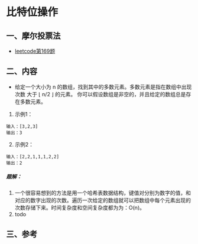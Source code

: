 # 比特位操作


<!--more-->

## 一、摩尔投票法
- [leetcode第169题](https://leetcode-cn.com/problems/majority-element/solution/)

## 二、内容
- 给定一个大小为 n 的数组，找到其中的多数元素。多数元素是指在数组中出现次数 大于 ⌊ n/2 ⌋ 的元素。
你可以假设数组是非空的，并且给定的数组总是存在多数元素。

1. 示例1：
```
输入：[3,2,3]
输出：3
```
2. 示例2：
```
输入：[2,2,1,1,1,2,2]
输出：2
```
##### 题解：
1. 一个很容易想到的方法是用一个哈希表数据结构，键值对分别为数字的值，和对应的数字出现的次数。遍历一次给定的数组就可以把数组中每个元素出现的次数存储下来。时间复杂度和空间复杂度都为为：O(n)。
2. todo

## 三、参考

